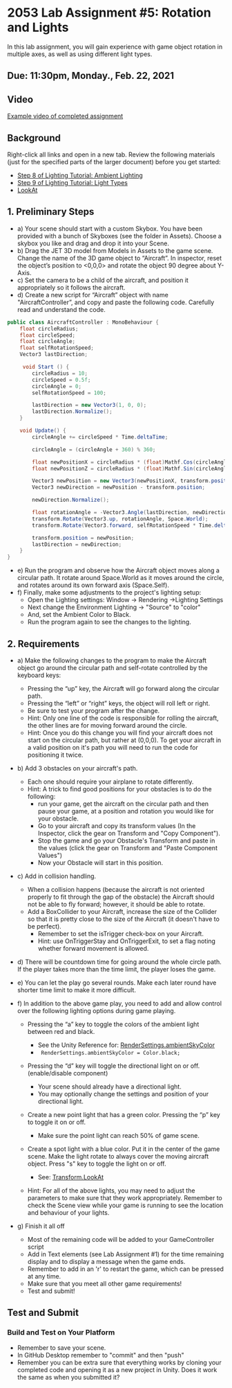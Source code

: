 # 2053 Lab Assignment #5: Rotation and Lights 

In this lab assignment, you will gain experience with game object rotation in multiple axes, as well as using different light types.

## Due: 11:30pm, Monday., Feb. 22, 2021

## Video
[Example video of completed assignment](https://youtu.be/gLr3AsV9kjc)

## Background
Right-click all links and open in a new tab. Review the following materials (just for the specified parts of the larger document) before you get started:
 - [Step 8 of Lighting Tutorial: Ambient Lighting](https://learn.unity.com/tutorial/introduction-to-lighting-and-rendering#5c7f8528edbc2a002053b52f)
 - [Step 9 of Lighting Tutorial: Light Types](https://learn.unity.com/tutorial/introduction-to-lighting-and-rendering#5c7f8528edbc2a002053b530)
 - [LookAt](https://unity3d.com/learn/tutorials/topics/scripting/look)

## 1. Preliminary Steps
 - a) Your scene should start with a custom Skybox. You have been provided with a bunch of Skyboxes (see the folder in Assets). Choose a skybox you like and drag and drop it into your Scene.
 - b) Drag the JET 3D model from Models in Assets to the game scene. Change the name of the 3D game object to “Aircraft”. In inspector, reset the object’s position to <0,0,0> and rotate the object 90 degree about Y-Axis. 
 - c) Set the camera to be a child of the aircraft, and position it appropriately so it follows the aircraft.
 - d) Create a new script for “Aircraft” object with name "AircraftController”, and copy and paste the following code. Carefully read and understand the code.
 
```csharp
public class AircraftController : MonoBehaviour {
    float circleRadius;
    float circleSpeed;
    float circleAngle;
    float selfRotationSpeed;
    Vector3 lastDirection;

     void Start () {
        circleRadius = 10;
        circleSpeed = 0.5f;
        circleAngle = 0;
        selfRotationSpeed = 100;

        lastDirection = new Vector3(1, 0, 0);
        lastDirection.Normalize();
    }

    void Update() {
        circleAngle += circleSpeed * Time.deltaTime;

        circleAngle = (circleAngle + 360) % 360;

        float newPositionX = circleRadius * (float)Mathf.Cos(circleAngle);
        float newPositionZ = circleRadius * (float)Mathf.Sin(circleAngle);

        Vector3 newPosition = new Vector3(newPositionX, transform.position.y, newPositionZ);
        Vector3 newDirection = newPosition - transform.position;

        newDirection.Normalize();

        float rotationAngle = -Vector3.Angle(lastDirection, newDirection);
        transform.Rotate(Vector3.up, rotationAngle, Space.World);
        transform.Rotate(Vector3.forward, selfRotationSpeed * Time.deltaTime, Space.Self);

        transform.position = newPosition;
        lastDirection = newDirection;
    }
}
```
  - e) Run the program and observe how the Aircraft object moves along a circular path. It rotate around Space.World as it moves around the circle, and rotates around its own forward axis (Space.Self).
  - f) Finally, make some adjustments to the project's lighting setup:
    + Open the Lighting settings: Window -> Rendering ->Lighting Settings
    + Next change the Environment Lighting -> "Source" to "color"
    + And, set the Ambient Color to Black.
    + Run the program again to see the changes to the lighting.

## 2. Requirements
 - a) Make the following changes to the program to make the Aircraft object go around the circular path and self-rotate controlled by the keyboard keys:
    + Pressing the “up” key, the Aircraft will go forward along the circular path.
    + Pressing the “left” or “right” keys, the object will roll left or right.
    + Be sure to test your program after the change. 
    + Hint: Only one line of the code is responsible for rolling the aircraft, the other lines are for moving forward around the circle.
    + Hint: Once you do this change you will find your aircraft does not start on the circular path, but rather at (0,0,0). To get your aircraft in a valid position on it's path you will need to run the code for positioning it twice.

 - b) Add 3 obstacles on your aircraft's path. 
     + Each one should require your airplane to rotate differently.
     + Hint: A trick to find good positions for your obstacles is to do the following: 
       - run your game, get the aircraft on the circular path and then pause your game, at a position and rotation you would like for your obstacle.
       - Go to your aircraft and copy its transform values (In the Inspector, click the gear on Transform and "Copy Component"). 
       - Stop the game and go your Obstacle's Transform and paste in the values (click the gear on Transform and "Paste Component Values")
       - Now your Obstacle will start in this position. 
    
 - c) Add in collision handling.
     + When a collision happens (because the aircraft is not oriented properly to fit through the gap of the obstacle) the Aircraft should not be able to fly forward; however, it should be able to rotate. 
     + Add a BoxCollider to your Aircraft, increase the size of the Collider so that it is pretty close to the size of the Aircraft (it doesn't have to be perfect).
         * Remember to set the isTrigger check-box on your Aircraft.
         * Hint: use OnTriggerStay and OnTriggerExit, to set a flag noting whether forward movement is allowed.

 - d) There will be countdown time for going around the whole circle path. If the player takes more than the time limit, the player loses the game.
 - e) You can let the play go several rounds. Make each later round have shorter time limit to make it more difficult.
 - f) In addition to the above game play, you need to add and allow control over the following lighting options during game playing.
     + Pressing the “a” key to toggle the colors of the ambient light between red and black.
         * See the Unity Reference for: [ RenderSettings.ambientSkyColor](https://docs.unity3d.com/ScriptReference/RenderSettings-ambientSkyColor.html)
         *  ``` RenderSettings.ambientSkyColor = Color.black;```

     + Pressing the “d” key will toggle the directional light on or off. (enable/disable component)
         * Your scene should already have a directional light.
         * You may optionally change the settings and position of your directional light.
         
     + Create a new point light that has a green color. Pressing the “p” key to toggle it on or off.
         * Make sure the point light can reach 50% of game scene. 
         
     + Create a spot light with a blue color. Put it in the center of the game scene. Make the light rotate to always cover the moving aircraft object. Press "s" key to toggle the light on or off.
         * See: [Transform.LookAt](https://docs.unity3d.com/ScriptReference/Transform.LookAt.html)
     
     + Hint: For all of the above lights, you may need to adjust the parameters to make sure that they work appropriately. Remember to check the Scene view while your game is running to see the location and behaviour of your lights.   

 - g) Finish it all off
     + Most of the remaining code will be added to your GameController script
     + Add in Text elements (see Lab Assignment #1) for the time remaining display and to display a message when the game ends.
     + Remember to add in an 'r' to restart the game, which can be pressed at any time.
     + Make sure that you meet all other game requirements!
     + Test and submit!

## Test and Submit
### Build and Test on Your Platform
 - Remember to save your scene.
 - In GitHub Desktop remember to "commit" and then "push"
 - Remember you can be extra sure that everything works by cloning your completed code and opening it as a new project in Unity. Does it work the same as when you submitted it?
